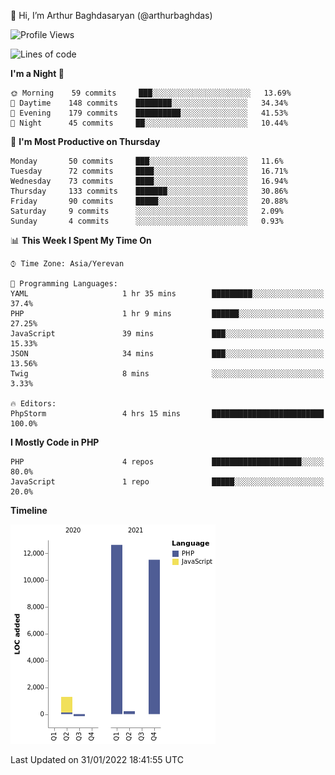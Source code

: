 👋 Hi, I’m Arthur Baghdasaryan (@arthurbaghdas)


<!--START_SECTION:waka-->
![Profile Views](http://img.shields.io/badge/Profile%20Views-0-blue)

![Lines of code](https://img.shields.io/badge/From%20Hello%20World%20I%27ve%20Written-26%20Thousand%20lines%20of%20code-blue)

**I'm a Night 🦉** 

```text
🌞 Morning    59 commits     ███░░░░░░░░░░░░░░░░░░░░░░   13.69% 
🌆 Daytime    148 commits    ████████░░░░░░░░░░░░░░░░░   34.34% 
🌃 Evening    179 commits    ██████████░░░░░░░░░░░░░░░   41.53% 
🌙 Night      45 commits     ██░░░░░░░░░░░░░░░░░░░░░░░   10.44%

```
📅 **I'm Most Productive on Thursday** 

```text
Monday       50 commits     ███░░░░░░░░░░░░░░░░░░░░░░   11.6% 
Tuesday      72 commits     ████░░░░░░░░░░░░░░░░░░░░░   16.71% 
Wednesday    73 commits     ████░░░░░░░░░░░░░░░░░░░░░   16.94% 
Thursday     133 commits    ███████░░░░░░░░░░░░░░░░░░   30.86% 
Friday       90 commits     █████░░░░░░░░░░░░░░░░░░░░   20.88% 
Saturday     9 commits      ░░░░░░░░░░░░░░░░░░░░░░░░░   2.09% 
Sunday       4 commits      ░░░░░░░░░░░░░░░░░░░░░░░░░   0.93%

```


📊 **This Week I Spent My Time On** 

```text
⌚︎ Time Zone: Asia/Yerevan

💬 Programming Languages: 
YAML                     1 hr 35 mins        █████████░░░░░░░░░░░░░░░░   37.4% 
PHP                      1 hr 9 mins         ██████░░░░░░░░░░░░░░░░░░░   27.25% 
JavaScript               39 mins             ███░░░░░░░░░░░░░░░░░░░░░░   15.33% 
JSON                     34 mins             ███░░░░░░░░░░░░░░░░░░░░░░   13.56% 
Twig                     8 mins              ░░░░░░░░░░░░░░░░░░░░░░░░░   3.33%

🔥 Editors: 
PhpStorm                 4 hrs 15 mins       █████████████████████████   100.0%

```

**I Mostly Code in PHP** 

```text
PHP                      4 repos             ████████████████████░░░░░   80.0% 
JavaScript               1 repo              █████░░░░░░░░░░░░░░░░░░░░   20.0%

```


**Timeline**

![Chart not found](https://raw.githubusercontent.com/arthurbaghdas/arthurbaghdas/main/charts/bar_graph.png) 


 Last Updated on 31/01/2022 18:41:55 UTC
<!--END_SECTION:waka-->
